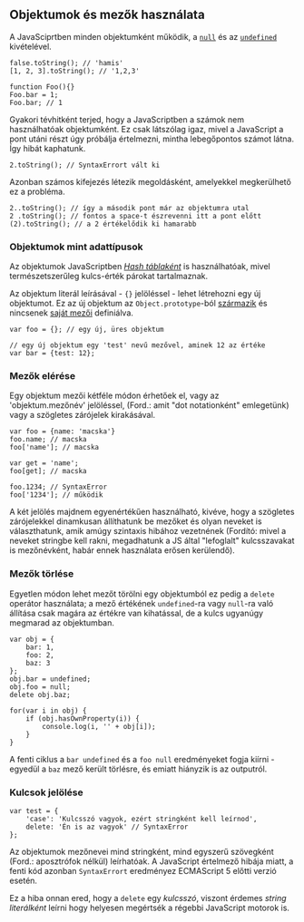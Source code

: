 ﻿## Objektumok és mezők használata

A JavaSciprtben minden objektumként működik, a [`null`](#core.undefined) és az [`undefined`](#core.undefined) kivételével.

    false.toString(); // 'hamis'
    [1, 2, 3].toString(); // '1,2,3'
    
    function Foo(){}
    Foo.bar = 1;
    Foo.bar; // 1

Gyakori tévhitként terjed, hogy a JavaScriptben a számok nem használhatóak objektumként. 
Ez csak látszólag igaz, mivel a JavaScript a pont utáni részt úgy próbálja értelmezni,
mintha lebegőpontos számot látna. Így hibát kaphatunk.  

    2.toString(); // SyntaxErrort vált ki

Azonban számos kifejezés létezik megoldásként, amelyekkel megkerülhető ez a probléma.

    2..toString(); // így a második pont már az objektumra utal
    2 .toString(); // fontos a space-t észrevenni itt a pont előtt
    (2).toString(); // a 2 értékelődik ki hamarabb

### Objektumok mint adattípusok

Az objektumok JavaScriptben [*Hash táblaként*][1] is használhatóak, mivel természetszerűleg kulcs-érték párokat tartalmaznak.

Az objektum literál leírásával - `{}` jelöléssel - lehet létrehozni egy új objektumot. Ez az új objektum az `Object.prototype`-ból [származik](#object.prototype) és nincsenek [saját mezői](#object.hasownproperty) definiálva.

    var foo = {}; // egy új, üres objektum

    // egy új objektum egy 'test' nevű mezővel, aminek 12 az értéke
    var bar = {test: 12}; 

### Mezők elérése

Egy objektum mezői kétféle módon érhetőek el, vagy az 'objektum.mezőnév' jelöléssel,
(Ford.: amit "dot notationként" emlegetünk) vagy a szögletes zárójelek kirakásával.
    
    var foo = {name: 'macska'}
    foo.name; // macska
    foo['name']; // macska
    
    var get = 'name';
    foo[get]; // macska
    
    foo.1234; // SyntaxError
    foo['1234']; // működik

A két jelölés majdnem egyenértékűen használható, kivéve, hogy a szögletes zárójelekkel dinamkusan állíthatunk be mezőket és olyan neveket is választhatunk, amik amúgy szintaxis hibához vezetnének (Fordító: mivel a neveket stringbe kell rakni, megadhatunk a JS által "lefoglalt" kulcsszavakat is mezőnévként, habár ennek használata erősen kerülendő).

### Mezők törlése

Egyetlen módon lehet mezőt törölni egy objektumból ez pedig a `delete` operátor
használata; a mező értékének `undefined`-ra vagy `null`-ra való állítása csak
magára az értékre van kihatással, de a kulcs ugyanúgy megmarad az objektumban.

    var obj = {
        bar: 1,
        foo: 2,
        baz: 3
    };
    obj.bar = undefined;
    obj.foo = null;
    delete obj.baz;

    for(var i in obj) {
        if (obj.hasOwnProperty(i)) {
            console.log(i, '' + obj[i]);
        }
    }

A fenti ciklus a `bar undefined` és a `foo null` eredményeket fogja kiírni - 
egyedül a `baz` mező került törlésre, és emiatt hiányzik is az outputról.

### Kulcsok jelölése

    var test = {
        'case': 'Kulcsszó vagyok, ezért stringként kell leírnod',
        delete: 'Én is az vagyok' // SyntaxError
    };

Az objektumok mezőnevei mind stringként, mind egyszerű szövegként (Ford.: aposztrófok nélkül)
leírhatóak. A JavaScript értelmező hibája miatt, a fenti kód azonban `SyntaxErrort` eredményez ECMAScript 5 előtti verzió esetén.

Ez a hiba onnan ered, hogy a `delete` egy *kulcsszó*, viszont érdemes *string literálként*
leírni hogy helyesen megértsék a régebbi JavaScript motorok is.

[1]: http://en.wikipedia.org/wiki/Hashmap

